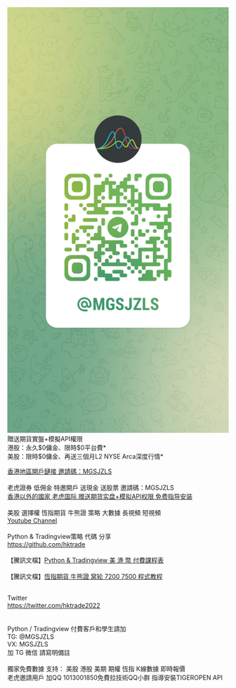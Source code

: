 <html>
<img src='https://raw.githubusercontent.com/hktrade/hktrade.github.io/main/qr_tmp.jpg' alt="TG @MGSJZLS" /img>
<br>
贈送期貨實盤+模擬API權限<br>
港股：永久$0傭金、限時$0平台費*<br>
美股：限時$0傭金、再送三個月L2 NYSE Arca深度行情*<br>

<a href='https://www.tigerbrokers.com.hk/activity/market/2022/welcome-hk/?adcode=20221114151350&invite=MGSJZLS'>香港地區開戶鏈接 邀請碼：MGSJZLS</a><br>
<br>
老虎證券 低佣金 特邀開戶 送現金 送股票 邀請碼：MGSJZLS<br>
<a href='https://www.tigertcp.cn/signup?invite=MGSJZLS'>香港以外的國家 老虎国际 赠送期货实盘+模拟API权限 免费指导安装</a><br>
<br>
美股 選擇權 恆指期貨 牛熊證 策略 大數據 長視頻 短視頻<br> <a href='http://www.youtube.com/c/美股数据张老师'>Youtube Channel</a><br><br>
Python & Tradingview策略 代碼 分享 <br><a href='https://github.com/hktrade'>https://github.com/hktrade</a><br>
<br>
【騰訊文檔】<a href='https://docs.qq.com/doc/DUHpnenhKZ2pxSGlv'>Python & Tradingview 美 港 幣 付費課程表</a><br>
<br>
【騰訊文檔】<a href='https://docs.qq.com/doc/DUFFacEdnc1hBRkVG'>恆指期貨 牛熊證 窝轮 7200 7500 程式教程</a><br>

<br>
Twitter
<br>
<a href='https://twitter.com/hktrade2022'>https://twitter.com/hktrade2022</a><br>
<br><br>
Python / Tradingview 付費客戶和學生請加<br>
TG: @MGSJZLS<br>
VX: MGSJZLS<br>
加 TG 微信 請寫明備註<br>
<br>
獨家免費數據 支持： 美股 港股 美期 期權 恆指 K線數據 即時報價 <br>
老虎邀請用戶 加QQ 1013001850免費拉技術QQ小群 指導安裝TIGEROPEN API
 <br>

